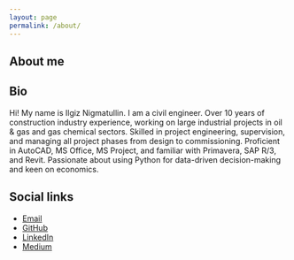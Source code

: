 ```yaml
---
layout: page
permalink: /about/
---
```

## About me
## Bio
Hi! My name is Ilgiz Nigmatullin. I am a civil engineer.
Over 10 years of construction industry experience, working on large industrial projects in oil & gas and gas chemical sectors. Skilled in project engineering, supervision, and managing all project phases from design to commissioning. Proficient in AutoCAD, MS Office, MS Project, and familiar with Primavera, SAP R/3, and Revit. Passionate about using Python for data-driven decision-making and keen on economics. 

## Social links

- [Email](mailto:iznigmatullin@gmail.com)
- [GitHub](https://github.com/ilgiz-n)
- [LinkedIn](https://www.linkedin.com/in/ilgiz-nigmatullin/)
- [Medium](https://medium.com/@ilgiz_n)
